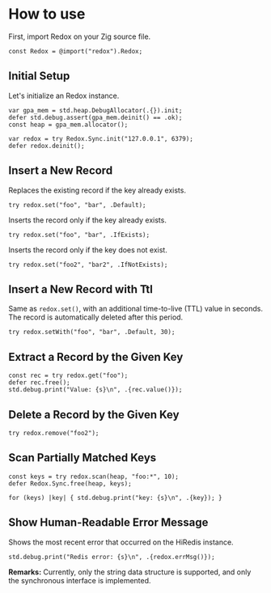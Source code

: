 # How to use

First, import Redox on your Zig source file.

```zig
const Redox = @import("redox").Redox;
```

## Initial Setup

Let's initialize an Redox instance.

```zig
var gpa_mem = std.heap.DebugAllocator(.{}).init;
defer std.debug.assert(gpa_mem.deinit() == .ok);
const heap = gpa_mem.allocator();

var redox = try Redox.Sync.init("127.0.0.1", 6379);
defer redox.deinit();
```

## Insert a New Record

Replaces the existing record if the key already exists.

```zig
try redox.set("foo", "bar", .Default);
```

Inserts the record only if the key already exists.

```zig
try redox.set("foo", "bar", .IfExists);
```

Inserts the record only if the key does not exist.

```zig
try redox.set("foo2", "bar2", .IfNotExists);
```

## Insert a New Record with Ttl

Same as `redox.set()`, with an additional time-to-live (TTL) value in seconds. The record is automatically deleted after this period.

```zig
try redox.setWith("foo", "bar", .Default, 30);
```

## Extract a Record by the Given Key

```zig
const rec = try redox.get("foo");
defer rec.free();
std.debug.print("Value: {s}\n", .{rec.value()});
```

## Delete a Record by the Given Key

```zig
try redox.remove("foo2");
```

## Scan Partially Matched Keys

```zig
const keys = try redox.scan(heap, "foo:*", 10);
defer Redox.Sync.free(heap, keys);

for (keys) |key| { std.debug.print("key: {s}\n", .{key}); }
```

## Show Human-Readable Error Message

Shows the most recent error that occurred on the HiRedis instance.

```zig
std.debug.print("Redis error: {s}\n", .{redox.errMsg()});
```

**Remarks:** Currently, only the string data structure is supported, and only the synchronous interface is implemented.